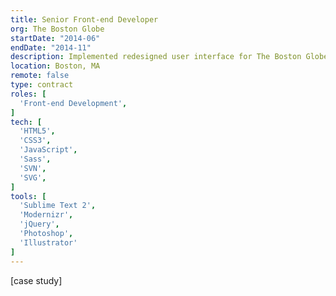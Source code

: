 ```yaml
---
title: Senior Front-end Developer
org: The Boston Globe
startDate: "2014-06"
endDate: "2014-11"
description: Implemented redesigned user interface for The Boston Globe’s article pages, the core of their online reading experience. Introduced use of SVGs to ensure crisp graphics rendering on high-DPI devices like Apple’s Retina displays. Also refactored Sass code to make future development easier.
location: Boston, MA
remote: false
type: contract
roles: [
  'Front-end Development',
]
tech: [
  'HTML5',
  'CSS3',
  'JavaScript',
  'Sass',
  'SVN',
  'SVG',
]
tools: [
  'Sublime Text 2',
  'Modernizr',
  'jQuery',
  'Photoshop',
  'Illustrator'
]
---
```


[case study]
